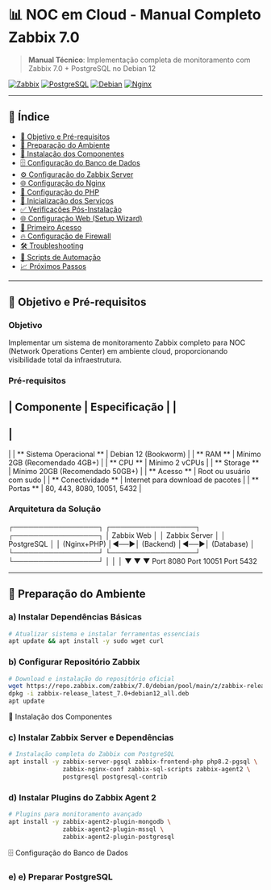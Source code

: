 # 📊 NOC em Cloud - Manual Completo Zabbix 7.0

> **Manual Técnico**: Implementação completa de monitoramento com Zabbix 7.0 + PostgreSQL no Debian 12

[![Zabbix](https://img.shields.io/badge/Zabbix-7.0-red?style=for-the-badge&logo=zabbix)](https://www.zabbix.com/)
[![PostgreSQL](https://img.shields.io/badge/PostgreSQL-15-blue?style=for-the-badge&logo=postgresql)](https://www.postgresql.org/)
[![Debian](https://img.shields.io/badge/Debian-12-red?style=for-the-badge&logo=debian)](https://www.debian.org/)
[![Nginx](https://img.shields.io/badge/Nginx-1.22-green?style=for-the-badge&logo=nginx)](https://nginx.org/)

---

## 📑 **Índice**

- [🎯 Objetivo e Pré-requisitos](#-objetivo-e-pré-requisitos)
- [🚀 Preparação do Ambiente](#-preparação-do-ambiente)
- [🔧 Instalação dos Componentes](#-instalação-dos-componentes)
- [🗄️ Configuração do Banco de Dados](#️-configuração-do-banco-de-dados)
- [⚙️ Configuração do Zabbix Server](#️-configuração-do-zabbix-server)
- [🌐 Configuração do Nginx](#-configuração-do-nginx)
- [🔧 Configuração do PHP](#-configuração-do-php)
- [🚀 Inicialização dos Serviços](#-inicialização-dos-serviços)
- [✅ Verificações Pós-Instalação](#-verificações-pós-instalação)
- [🌐 Configuração Web (Setup Wizard)](#-configuração-web-setup-wizard)
- [🔐 Primeiro Acesso](#-primeiro-acesso)
- [🔥 Configuração de Firewall](#-configuração-de-firewall)
- [🛠️ Troubleshooting](#️-troubleshooting)
- [🤖 Scripts de Automação](#-scripts-de-automação)
- [📈 Próximos Passos](#-próximos-passos)

---

## 🎯 **Objetivo e Pré-requisitos**

### **Objetivo**
Implementar um sistema de monitoramento Zabbix completo para NOC (Network Operations Center) em ambiente cloud, proporcionando visibilidade total da infraestrutura.

### **Pré-requisitos**

|
 Componente 
|
 Especificação 
|
|
------------
|
---------------
|
|
**
Sistema Operacional
**
|
 Debian 12 (Bookworm) 
|
|
**
RAM
**
|
 Mínimo 2GB (Recomendado 4GB+) 
|
|
**
CPU
**
|
 Mínimo 2 vCPUs 
|
|
**
Storage
**
|
 Mínimo 20GB (Recomendado 50GB+) 
|
|
**
Acesso
**
|
 Root ou usuário com sudo 
|
|
**
Conectividade
**
|
 Internet para download de pacotes 
|
|
**
Portas
**
|
 80, 443, 8080, 10051, 5432 
|

### **Arquitetura da Solução**
┌─────────────────┐ ┌─────────────────┐ ┌─────────────────┐ │ Zabbix Web │ │ Zabbix Server │ │ PostgreSQL │ │ (Nginx+PHP) │◄──►│ (Backend) │◄──►│ (Database) │ └─────────────────┘ └─────────────────┘ └─────────────────┘ │ │ │ ▼ ▼ ▼ Port 8080 Port 10051 Port 5432


---

## 🚀 **Preparação do Ambiente**

### **a) Instalar Dependências Básicas**
```bash
# Atualizar sistema e instalar ferramentas essenciais
apt update && apt install -y sudo wget curl
```
### **b) Configurar Repositório Zabbix**
```bash
# Download e instalação do repositório oficial
wget https://repo.zabbix.com/zabbix/7.0/debian/pool/main/z/zabbix-release/zabbix-release_latest_7.0+debian12_all.deb
dpkg -i zabbix-release_latest_7.0+debian12_all.deb
apt update
```

🔧 Instalação dos Componentes
### **c) Instalar Zabbix Server e Dependências**
```bash
# Instalação completa do Zabbix com PostgreSQL
apt install -y zabbix-server-pgsql zabbix-frontend-php php8.2-pgsql \
               zabbix-nginx-conf zabbix-sql-scripts zabbix-agent2 \
               postgresql postgresql-contrib
```

### **d) Instalar Plugins do Zabbix Agent 2**
```bash
# Plugins para monitoramento avançado
apt install -y zabbix-agent2-plugin-mongodb \
               zabbix-agent2-plugin-mssql \
               zabbix-agent2-plugin-postgresql
```

🗄️ Configuração do Banco de Dados
### **e) e) Preparar PostgreSQL**

